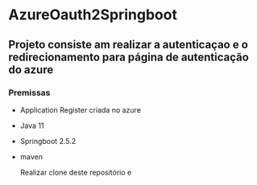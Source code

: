 # AzureOauth2Springboot

## Projeto consiste am realizar a autenticaçao e o redirecionamento para página de autenticação do azure

### Premissas
* Application Register criada no azure
* Java 11
* Springboot 2.5.2
* maven


  Realizar clone deste repositório e 

